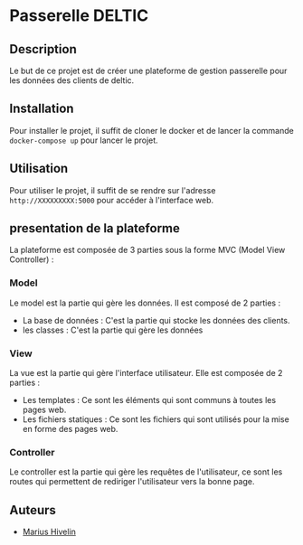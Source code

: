# Passerelle DELTIC

## Description
Le but de ce projet est de créer une plateforme de gestion passerelle pour les données des clients de deltic.

## Installation
Pour installer le projet, il suffit de cloner le docker et de lancer la commande `docker-compose up` pour lancer le projet.

## Utilisation
Pour utiliser le projet, il suffit de se rendre sur l'adresse `http://XXXXXXXXX:5000` pour accéder à l'interface web.

## presentation de la plateforme
La plateforme est composée de 3 parties sous la forme MVC (Model View Controller) :

### Model
Le model est la partie qui gère les données. Il est composé de 2 parties :
- La base de données : C'est la partie qui stocke les données des clients.
- les classes : C'est la partie qui gère les données 

### View
La vue est la partie qui gère l'interface utilisateur. Elle est composée de 2 parties :
- Les templates : Ce sont les éléments qui sont communs à toutes les pages web.
- Les fichiers statiques : Ce sont les fichiers qui sont utilisés pour la mise en forme des pages web.

### Controller
Le controller est la partie qui gère les requêtes de l'utilisateur, ce sont les routes qui permettent de rediriger l'utilisateur vers la bonne page.

## Auteurs
- [Marius Hivelin]()